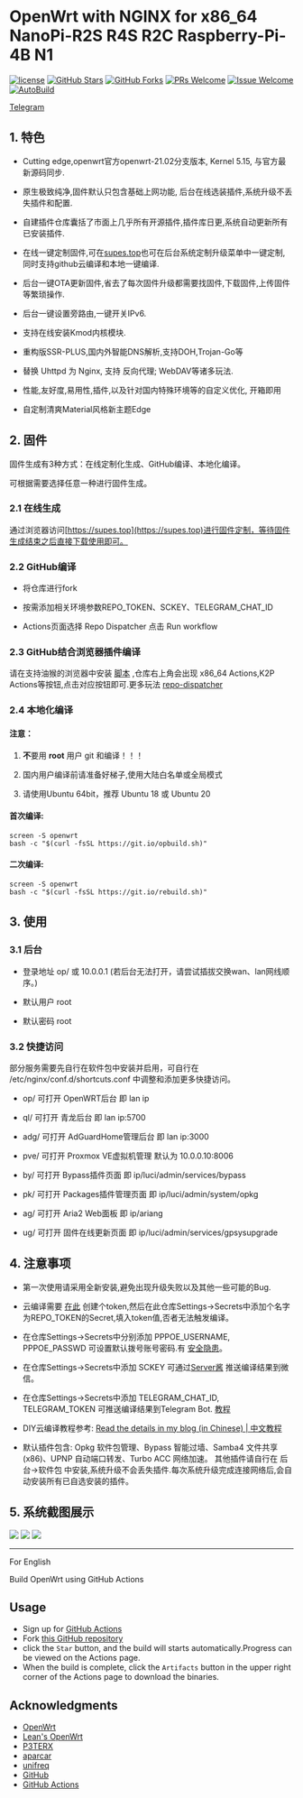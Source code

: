 # OpenWrt with NGINX for x86_64 NanoPi-R2S R4S R2C Raspberry-Pi-4B N1
[1]: https://img.shields.io/badge/license-GPLV2-brightgreen.svg
[2]: /LICENSE
[3]: https://img.shields.io/badge/PRs-welcome-brightgreen.svg
[4]: https://github.com/kiddin9/OpenWrt_x86-r2s-r4s/pulls
[5]: https://img.shields.io/badge/Issues-welcome-brightgreen.svg
[6]: https://github.com/kiddin9/OpenWrt_x86-r2s-r4s/issues/new
[7]: https://img.shields.io/github/v/release/hyird/Action-Openwrt
[8]: https://github.com/kiddin9/OpenWrt_x86-r2s-r4s/releases
[10]: https://img.shields.io/badge/Contact-telegram-blue
[11]: https://t.me/opwrt
[12]: https://github.com/kiddin9/OpenWrt_x86-r2s-r4s/actions/workflows/Openwrt-AutoBuild.yml/badge.svg
[13]: https://github.com/kiddin9/OpenWrt_x86-r2s-r4s/actions

[![license][1]][2]
[![GitHub Stars](https://img.shields.io/github/stars/kiddin9/OpenWrt_x86-r2s-r4s.svg?style=flat-square&label=Stars)](https://github.com/kiddin9/OpenWrt_x86-r2s-r4s/stargazers)
[![GitHub Forks](https://img.shields.io/github/forks/kiddin9/OpenWrt_x86-r2s-r4s.svg?style=flat-square&label=Forks)](https://github.com/kiddin9/OpenWrt_x86-r2s-r4s/fork)
[![PRs Welcome][3]][4]
[![Issue Welcome][5]][6]
[![AutoBuild][12]][13]

<a href="https://t.me/opwrts" target="_blank">Telegram</a>
## 1. **特色**

+ Cutting edge,openwrt官方openwrt-21.02分支版本, Kernel 5.15, 与官方最新源码同步.

+ 原生极致纯净,固件默认只包含基础上网功能, 后台在线选装插件,系统升级不丢失插件和配置.

+ 自建插件仓库囊括了市面上几乎所有开源插件,插件库日更,系统自动更新所有已安装插件.

+ 在线一键定制固件,可在[supes.top](https://supes.top)也可在后台系统定制升级菜单中一键定制, 同时支持github云编译和本地一键编译.

+ 后台一键OTA更新固件,省去了每次固件升级都需要找固件,下载固件,上传固件等繁琐操作.

+ 后台一键设置旁路由,一键开关IPv6.

+ 支持在线安装Kmod内核模块.

+ 重构版SSR-PLUS,国内外智能DNS解析,支持DOH,Trojan-Go等

+ 替换 Uhttpd 为 Nginx, 支持 反向代理; WebDAV等诸多玩法.

+ 性能,友好度,易用性,插件,以及针对国内特殊环境等的自定义优化, 开箱即用

+ 自定制清爽Material风格新主题Edge

## 2. **固件**

固件生成有3种方式：在线定制化生成、GitHub编译、本地化编译。

可根据需要选择任意一种进行固件生成。

### 2.1 **在线生成**

通过浏览器访问[https://supes.top](https://supes.top)进行固件定制，等待固件生成结束之后直接下载使用即可。

### 2.2 **GitHub编译**

+ 将仓库进行fork

+ 按需添加相关环境参数REPO_TOKEN、SCKEY、TELEGRAM_CHAT_ID

+ Actions页面选择 Repo Dispatcher 点击 Run workflow
### 2.3 **GitHub结合浏览器插件编译**
请在支持油猴的浏览器中安装 [脚本](https://greasyfork.org/scripts/407616-github-actions-trigger/code/Github%20Actions%20Trigger.user.js) ,仓库右上角会出现 x86_64 Actions,K2P Actions等按钮,点击对应按钮即可.更多玩法 [repo-dispatcher](https://github.com/tete1030/github-repo-dispatcher)

### 2.4 **本地化编译**

#### 注意：

1. **不**要用 **root** 用户 git 和编译！！！

2. 国内用户编译前请准备好梯子,使用大陆白名单或全局模式

3. 请使用Ubuntu 64bit，推荐  Ubuntu 18 或 Ubuntu 20

#### 首次编译:

```
screen -S openwrt
bash -c "$(curl -fsSL https://git.io/opbuild.sh)"
```

#### 二次编译:

```
screen -S openwrt
bash -c "$(curl -fsSL https://git.io/rebuild.sh)"
```


## 3. **使用**

### 3.1 **后台**

+ 登录地址 op/ 或 10.0.0.1 (若后台无法打开，请尝试插拔交换wan、lan网线顺序。)

+ 默认用户 root

+ 默认密码 root

### 3.2 **快捷访问**
部分服务需要先自行在软件包中安装并启用，可自行在 /etc/nginx/conf.d/shortcuts.conf 中调整和添加更多快捷访问。

+ op/ 可打开 OpenWRT后台 即 lan ip

+ ql/ 可打开 青龙后台 即 lan ip:5700

+ adg/ 可打开 AdGuardHome管理后台 即 lan ip:3000

+ pve/ 可打开 Proxmox VE虚拟机管理 默认为 10.0.0.10:8006

+ by/ 可打开 Bypass插件页面 即 ip/luci/admin/services/bypass

+ pk/ 可打开 Packages插件管理页面 即 ip/luci/admin/system/opkg

+ ag/ 可打开 Aria2 Web面板 即 ip/ariang

+ ug/ 可打开 固件在线更新页面 即 ip/luci/admin/services/gpsysupgrade

## 4. **注意事项**

+ 第一次使用请采用全新安装,避免出现升级失败以及其他一些可能的Bug.

+ 云编译需要 [在此](https://github.com/settings/tokens) 创建个token,然后在此仓库Settings->Secrets中添加个名字为REPO_TOKEN的Secret,填入token值,否者无法触发编译。

+ 在仓库Settings->Secrets中分别添加 PPPOE_USERNAME, PPPOE_PASSWD 可设置默认拨号账号密码.有 [安全隐患](https://github.com/kiddin9/OpenWrt_x86-r2s-r4s/issues/23)。

+ 在仓库Settings->Secrets中添加 SCKEY 可通过[Server酱](http://sc.ftqq.com) 推送编译结果到微信。

+ 在仓库Settings->Secrets中添加 TELEGRAM_CHAT_ID, TELEGRAM_TOKEN 可推送编译结果到Telegram Bot. [教程](https://longnight.github.io/2018/12/12/Telegram-Bot-notifications)

+ DIY云编译教程参考: [Read the details in my blog (in Chinese) | 中文教程](https://p3terx.com/archives/build-openwrt-with-github-actions.html)


+ 默认插件包含: Opkg 软件包管理、Bypass 智能过墙、Samba4 文件共享(x86)、UPNP 自动端口转发、Turbo ACC 网络加速。
其他插件请自行在 后台->软件包 中安装,系统升级不会丢失插件.每次系统升级完成连接网络后,会自动安装所有已自选安装的插件。

## 5. **系统截图展示**
![](https://github.com/kiddin9/luci-theme-edge/raw/master/Screenshots/1.png)
![](https://github.com/kiddin9/luci-theme-edge/raw/master/Screenshots/3.png)
![](https://github.com/kiddin9/luci-theme-edge/raw/master/Screenshots/8.png)


------
For English

Build OpenWrt using GitHub Actions

## Usage

- Sign up for [GitHub Actions](https://github.com/features/actions/signup)
- Fork [this GitHub repository](https://github.com/kiddin9/OpenWrt)
- click the `Star` button, and the build will starts automatically.Progress can be viewed on the Actions page.
- When the build is complete, click the `Artifacts` button in the upper right corner of the Actions page to download the binaries.

## Acknowledgments
- [OpenWrt](https://github.com/openwrt/openwrt)
- [Lean's OpenWrt](https://github.com/coolsnowwolf/lede)
- [P3TERX](https://github.com/P3TERX/Actions-OpenWrt/blob/master/LICENSE)
- [aparcar](https://github.com/openwrt/asu)
- [unifreq](https://github.com/unifreq/openwrt_packit)
- [GitHub](https://github.com)
- [GitHub Actions](https://github.com/features/actions)


